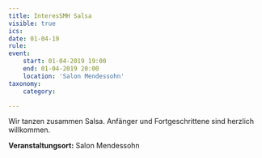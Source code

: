 ```yaml
---
title: InteresSMH Salsa
visible: true
ics: 
date: 01-04-19
rule: 
event:
	start: 01-04-2019 19:00
	end: 01-04-2019 20:00
	location: 'Salon Mendessohn'
taxonomy:
	category: 

---
```

Wir tanzen zusammen Salsa. Anfänger und Fortgeschrittene sind herzlich willkommen.


**Veranstaltungsort:** Salon Mendessohn


